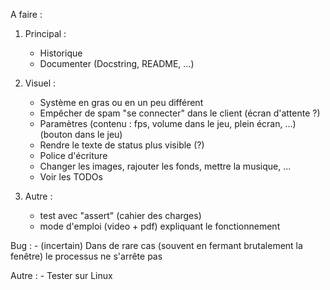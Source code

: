A faire :


1. Principal :
   - Historique
   - Documenter (Docstring, README, ...)

2. Visuel :
   - Système en gras ou en un peu différent
   - Empêcher de spam "se connecter" dans le client (écran d'attente ?)
   - Paramètres (contenu : fps, volume dans le jeu, plein écran, ...) (bouton dans le jeu)
   - Rendre le texte de status plus visible (?)
   - Police d'écriture
   - Changer les images, rajouter les fonds, mettre la musique, ...
   - Voir les TODOs

3. Autre : 
   - test avec "assert" (cahier des charges)
   - mode d'emploi (video + pdf) expliquant le fonctionnement

Bug : 
    - (incertain) Dans de rare cas (souvent en fermant brutalement la fenêtre) le processus ne s'arrête pas


Autre :
    - Tester sur Linux

